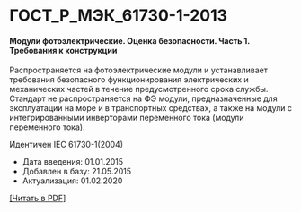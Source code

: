 # ГОСТ_Р_МЭК_61730-1-2013

#### Модули фотоэлектрические. Оценка безопасности. Часть 1. Требования к конструкции

Распространяется на фотоэлектрические модули и устанавливает требования безопасного функционирования электрических и механических частей в течение предусмотренного срока службы. Стандарт не распространяется на ФЭ модули, предназначенные для эксплуатации на море и в транспортных средствах, а также на модули с интегрированными инверторами переменного тока (модули переменного тока).

Идентичен IEC 61730-1(2004)

- Дата введения: 01.01.2015
- Добавлен в базу: 21.05.2015
- Актуализация: 01.02.2020

<a onclick="openFileCallback('https://standartgost.ru/g/ГОСТ_Р_МЭК_61730-1-2013.pdf', 'ГОСТ_Р_МЭК_61730-1-2013.pdf');" href="#">[Читать в PDF]</a>